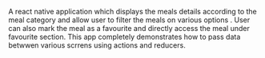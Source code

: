A react native application which displays the meals details according to the meal category and allow user to filter the meals on various options . User can also mark the meal as a 
favourite and directly access the meal under favourite section.
This app completely demonstrates how to pass data betwwen various scrrens using actions and reducers.
